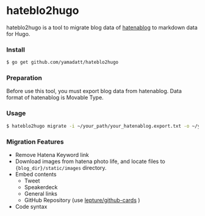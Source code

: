 hateblo2hugo
=======

hateblo2hugo is a tool to migrate blog data of [hatenablog](http://hatenablog.com/) to markdown data for Hugo.

### Install

```bash
$ go get github.com/yamadatt/hateblo2hugo
```

### Preparation

Before use this tool, you must export blog data from hatenablog. Data format of hatenablog is Movable Type.


### Usage

```bash
$ hateblo2hugo migrate -i ~/your_path/your_hatenablog.export.txt -o ~/your_path/your_hugo_blog/blog/ -u
```

### Migration Features

* Remove Hatena Keyword link
* Download images from hatena photo life, and locate files to `{blog_dir}/static/images` directory.
* Embed contents
    * Tweet
    * Speakerdeck
    * General links
    * GitHub Repository (use [lepture/github-cards](https://github.com/lepture/github-cards) )
* Code syntax


